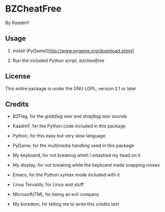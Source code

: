 
# BZCheatFree

By _KaadmY_

## Usage

1. Install (PyGame)[http://www.pygame.org/download.shtml]

2. Run the included Python script, _bzcheatfree_

## License

This entire package is under the GNU LGPL, version 2.1 or later

## Credits

- BZFlag, for the _grabflag.wav_ and _dropflag.wav_ sounds

- KaadmY, for the Python code included in this package

- Python, for this easy but very slow language

- PyGame, for the multimedia handling used in this package

- My keyboard, for not breaking wheh I smashed my head on it

- My display, for not breaking while the keyboard made snapping noises

- Emacs, for the Python syntax mode included with it

- Linus Torvalds, for Linux and stuff

- Microsoft(TM), for being an evil company

- My boredom, for telling me to write this credits text

